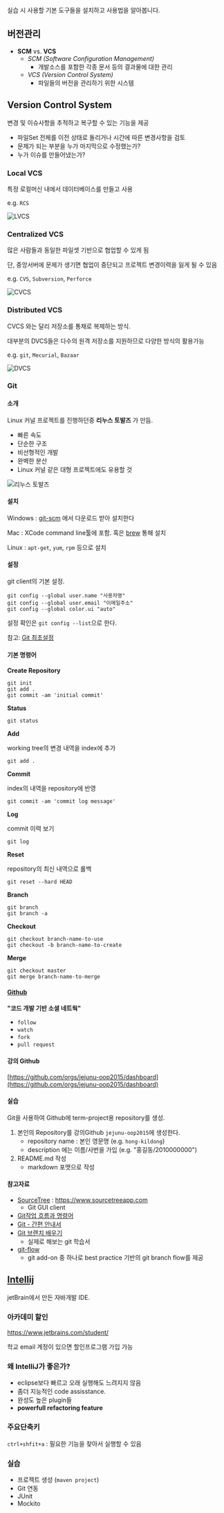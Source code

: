
실습 시 사용할 기본 도구들을 설치하고 사용법을 알아봅니다.


## 버전관리

- **SCM** vs. **VCS**
  - *SCM (Software Configuration Management)*
    - 개발소스를 포함한 각종 문서 등의 결과물에 대한 관리
  - *VCS (Version Control System)*
    - 파일들의 버전을 관리하기 위한 시스템

## Version Control System

변경 및 이슈사항을 추적하고 복구할 수 있는 기능을 제공

- 파일Set 전체를 이전 상태로 돌리거나 시간에 따른 변경사항을 검토
- 문제가 되는 부분을 누가 마지막으로 수정했는가?
- 누가 이슈를 만들어냈는가?

### Local VCS

특정 로컬머신 내에서 데이터베이스를 만들고 사용

e.g. `RCS`

![LVCS](https://git-scm.com/figures/18333fig0101-tn.png)

### Centralized VCS

많은 사람들과 동일한 파일셋 기반으로 협업할 수 있게 됨

단, 중앙서버에 문제가 생기면 협업이 중단되고 프로젝트 변경이력을 잃게 될 수 있음

e.g. `CVS`, `Subversion`, `Perforce`

![CVCS](https://git-scm.com/figures/18333fig0102-tn.png)

### Distributed VCS

CVCS 와는 달리 저장소를 통채로 복제하는 방식.

대부분의 DVCS들은 다수의 원격 저장소를 지원하므로 다양한 방식의 활용가능

e.g. `git`, `Mecurial`, `Bazaar`

![DVCS](https://git-scm.com/figures/18333fig0103-tn.png)

### Git

#### 소개

Linux 커널 프로젝트를 진행하던중 **리누스 토발즈** 가 만듬.

- 빠른 속도
- 단순한 구조
- 비선형적인 개발
- 완벽한 분산
- Linux 커널 같은 대형 프로젝트에도 유용할 것

![리누스 토발즈](http://image.itdonga.com/files/2014/10/16/001_oOCf3kF.jpg)

#### 설치

Windows : [git-scm](http://git-scm.com) 에서 다운로드 받아 설치한다

Mac : XCode command line툴에 포함. 혹은 [brew](http://brew.sh) 통해 설치

Linux : `apt-get`, `yum`, `rpm` 등으로 설치

#### 설정

git client의 기본 설정.

```
git config --global user.name "사용자명"
git config --global user.email "이메일주소"
git config --global color.ui "auto"
```

설정 확인은 `git config --list`으로 한다.

참고: [Git 최초설정](https://git-scm.com/book/ko/v2/시작하기-Git-최초-설정)


#### 기본 명령어

**Create Repository**

```
git init
git add .
git commit -am 'initial commit'
```

**Status**

```
git status
```

**Add**

working tree의 변경 내역을 index에 추가

```
git add .
```
**Commit**

index의 내역을 repository에 반영

```
git commit -am 'commit log message'
```

**Log**

commit 이력 보기

```
git log
```

**Reset**

repository의 최신 내역으로 롤백

```
git reset --hard HEAD
```

**Branch**

```
git branch
git branch -a
```

**Checkout**

```
git checkout branch-name-to-use
git checkout -b branch-name-to-create
```

**Merge**

```
git checkout master
git merge branch-name-to-merge
```

#### [Github](https://github.com)

**"코드 개발 기반 소셜 네트웍"**

- `follow`
- `watch`
- `fork`
- `pull request`

#### 강의 Github

[https://github.com/orgs/jejunu-oop2015/dashboard](https://github.com/orgs/jejunu-oop2015/dashboard)

#### 실습

Git을 사용하여 Github에 term-project용 repository를 생성.

1. 본인의 Repository를 강의Github `jejunu-oop2015`에 생성한다.
   * repository name : 본인 영문명 (e.g. `hong-kildong`)
   * description 에는 이름/사번을 가입 (e.g. "홍길동/2010000000")
2. README.md 작성
   * markdown 포맷으로 작성

#### 참고자료

- [SourceTree](https://www.sourcetreeapp.com) : https://www.sourcetreeapp.com
  - Git GUI client
- [Git작업 흐름과 명령어](http://www.insightbook.co.kr/wp-content/uploads/2013/04/git-치트시트프린트.png)
- [Git - 간편 안내서](http://rogerdudler.github.io/git-guide/index.ko.html)
- [Git 브랜치 배우기](http://learnbranch.urigit.com/?demo)
  - 실제로 해보는 git 학습서
- [git-flow](http://danielkummer.github.io/git-flow-cheatsheet/index.ko_KR.html)
  - git add-on 중 하나로 best practice 기반의 git branch flow를 제공


## [Intellij](https://www.jetbrains.com/idea/)

jetBrain에서 만든 자바개발 IDE.

### 아카데미 할인

https://www.jetbrains.com/student/

학교 email 계정이 있으면 할인프로그램 가입 가능

### 왜 IntelliJ가 좋은가?

- eclipse보다 빠르고 오래 실행해도 느려지지 않음
- 좀더 지능적인 code assisstance.
- 완성도 높은 plugin들
- **powerfull refactoring feature**

### 주요단축키

`ctrl+shfit+a` : 필요한 기능을 찾아서 실행할 수 있음

### 실습

- 프로젝트 생성 (`maven project`)
- Git 연동
- JUnit
- Mockito 
